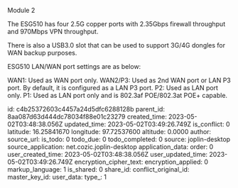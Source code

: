 Module 2

The ESG510 has four 2.5G copper ports with 2.35Gbps firewall throughput and 970Mbps VPN throughput.

There is also a USB3.0 slot that can be used to support 3G/4G dongles for WAN backup purposes.

ESG510 LAN/WAN port settings are as below:

WAN1: Used as WAN port only.
WAN2/P3: Used as 2nd WAN port or LAN P3 port. By default, it is configured as a LAN P3 port.
P2: Used as LAN port only.
P1: Used as LAN port only and is 802.3af POE/802.3at POE+ capable.

id: c4b25372603c4457a24d5dfc6288128b
parent_id: 8aa087d63d444dc78034f88e01c23279
created_time: 2023-05-02T03:48:38.056Z
updated_time: 2023-05-02T03:49:26.749Z
is_conflict: 0
latitude: 16.25841670
longitude: 97.72537600
altitude: 0.0000
author: 
source_url: 
is_todo: 0
todo_due: 0
todo_completed: 0
source: joplin-desktop
source_application: net.cozic.joplin-desktop
application_data: 
order: 0
user_created_time: 2023-05-02T03:48:38.056Z
user_updated_time: 2023-05-02T03:49:26.749Z
encryption_cipher_text: 
encryption_applied: 0
markup_language: 1
is_shared: 0
share_id: 
conflict_original_id: 
master_key_id: 
user_data: 
type_: 1
